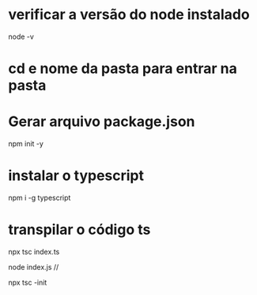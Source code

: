 # verificar a versão do node instalado 
node -v

# cd e nome da pasta para entrar na pasta

# Gerar arquivo package.json
npm init -y

# instalar o typescript
npm i -g typescript

# transpilar o código ts
npx tsc index.ts

node index.js //

npx tsc -init

